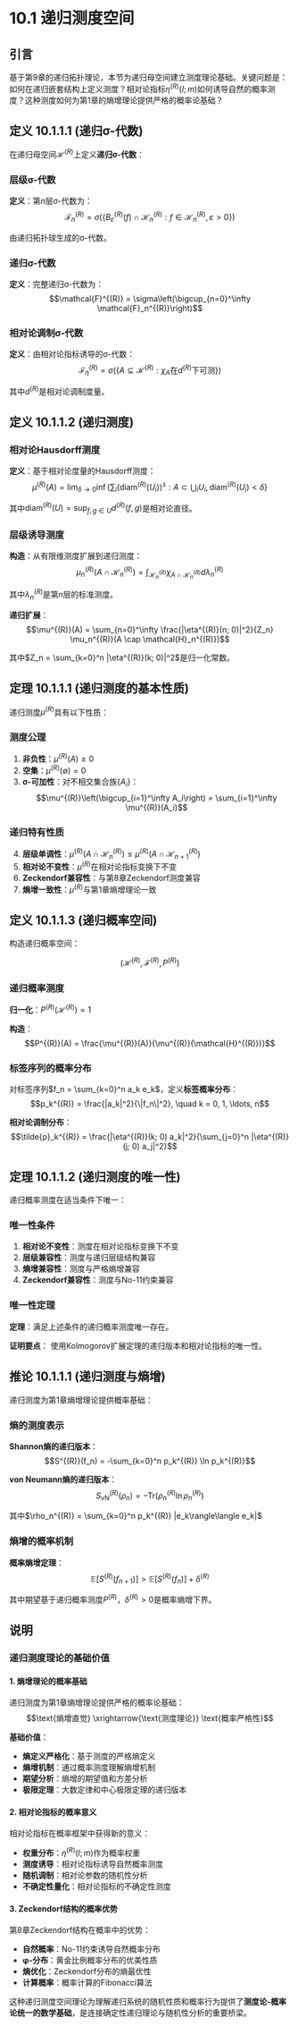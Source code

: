 # 10.1 递归测度空间

## 引言

基于第9章的递归拓扑理论，本节为递归母空间建立测度理论基础。关键问题是：如何在递归嵌套结构上定义测度？相对论指标$\eta^{(R)}(l; m)$如何诱导自然的概率测度？这种测度如何为第1章的熵增理论提供严格的概率论基础？

## 定义 10.1.1.1 (递归σ-代数)

在递归母空间$\mathcal{H}^{(R)}$上定义**递归σ-代数**：

### 层级σ-代数

**定义**：第$n$层σ-代数为：
$$\mathcal{F}_n^{(R)} = \sigma(\{B_{\varepsilon}^{(R)}(f) \cap \mathcal{H}_n^{(R)} : f \in \mathcal{H}_n^{(R)}, \varepsilon > 0\})$$

由递归拓扑球生成的σ-代数。

### 递归σ-代数

**定义**：完整递归σ-代数为：
$$\mathcal{F}^{(R)} = \sigma\left(\bigcup_{n=0}^\infty \mathcal{F}_n^{(R)}\right)$$

### 相对论调制σ-代数

**定义**：由相对论指标诱导的σ-代数：
$$\mathcal{F}_{\eta}^{(R)} = \sigma(\{A \subseteq \mathcal{H}^{(R)} : \chi_A \text{在}d^{(R)}\text{下可测}\})$$

其中$d^{(R)}$是相对论调制度量。

## 定义 10.1.1.2 (递归测度)

### 相对论Hausdorff测度

**定义**：基于相对论度量的Hausdorff测度：
$$\mu^{(R)}(A) = \lim_{\delta \to 0} \inf\left\{\sum_{i} (\text{diam}^{(R)}(U_i))^s : A \subset \bigcup_i U_i, \text{diam}^{(R)}(U_i) < \delta\right\}$$

其中$\text{diam}^{(R)}(U) = \sup_{f,g \in U} d^{(R)}(f, g)$是相对论直径。

### 层级诱导测度

**构造**：从有限维测度扩展到递归测度：
$$\mu_n^{(R)}(A \cap \mathcal{H}_n^{(R)}) = \int_{\mathcal{H}_n^{(R)}} \chi_{A \cap \mathcal{H}_n^{(R)}} d\lambda_n^{(R)}$$

其中$\lambda_n^{(R)}$是第$n$层的标准测度。

**递归扩展**：
$$\mu^{(R)}(A) = \sum_{n=0}^\infty \frac{|\eta^{(R)}(n; 0)|^2}{Z_n} \mu_n^{(R)}(A \cap \mathcal{H}_n^{(R)})$$

其中$Z_n = \sum_{k=0}^n |\eta^{(R)}(k; 0)|^2$是归一化常数。

## 定理 10.1.1.1 (递归测度的基本性质)

递归测度$\mu^{(R)}$具有以下性质：

### 测度公理

1. **非负性**：$\mu^{(R)}(A) \geq 0$
2. **空集**：$\mu^{(R)}(\emptyset) = 0$
3. **σ-可加性**：对不相交集合族$\{A_i\}$：
   $$\mu^{(R)}\left(\bigcup_{i=1}^\infty A_i\right) = \sum_{i=1}^\infty \mu^{(R)}(A_i)$$

### 递归特有性质

4. **层级单调性**：$\mu^{(R)}(A \cap \mathcal{H}_n^{(R)}) \leq \mu^{(R)}(A \cap \mathcal{H}_{n+1}^{(R)})$
5. **相对论不变性**：$\mu^{(R)}$在相对论指标变换下不变
6. **Zeckendorf兼容性**：与第8章Zeckendorf测度兼容
7. **熵增一致性**：$\mu^{(R)}$与第1章熵增理论一致

## 定义 10.1.1.3 (递归概率空间)

构造递归概率空间：

$$(\mathcal{H}^{(R)}, \mathcal{F}^{(R)}, P^{(R)})$$

### 递归概率测度

**归一化**：$P^{(R)}(\mathcal{H}^{(R)}) = 1$

**构造**：
$$P^{(R)}(A) = \frac{\mu^{(R)}(A)}{\mu^{(R)}(\mathcal{H}^{(R)})}$$

### 标签序列的概率分布

对标签序列$f_n = \sum_{k=0}^n a_k e_k$，定义**标签概率分布**：
$$p_k^{(R)} = \frac{|a_k|^2}{\|f_n\|^2}, \quad k = 0, 1, \ldots, n$$

**相对论调制分布**：
$$\tilde{p}_k^{(R)} = \frac{|\eta^{(R)}(k; 0) a_k|^2}{\sum_{j=0}^n |\eta^{(R)}(j; 0) a_j|^2}$$

## 定理 10.1.1.2 (递归测度的唯一性)

递归概率测度在适当条件下唯一：

### 唯一性条件

1. **相对论不变性**：测度在相对论指标变换下不变
2. **层级兼容性**：测度与递归层级结构兼容
3. **熵增兼容性**：测度与严格熵增兼容
4. **Zeckendorf兼容性**：测度与No-11约束兼容

### 唯一性定理

**定理**：满足上述条件的递归概率测度唯一存在。

**证明要点**：
使用Kolmogorov扩展定理的递归版本和相对论指标的唯一性。

## 推论 10.1.1.1 (递归测度与熵增)

递归测度为第1章熵增理论提供概率基础：

### 熵的测度表示

**Shannon熵的递归版本**：
$$S^{(R)}(f_n) = -\sum_{k=0}^n p_k^{(R)} \ln p_k^{(R)}$$

**von Neumann熵的递归版本**：
$$S_{\text{vN}}^{(R)}(\rho_n) = -\text{Tr}(\rho_n^{(R)} \ln \rho_n^{(R)})$$

其中$\rho_n^{(R)} = \sum_{k=0}^n p_k^{(R)} |e_k\rangle\langle e_k|$

### 熵增的概率机制

**概率熵增定理**：
$$\mathbb{E}[S^{(R)}(f_{n+1})] > \mathbb{E}[S^{(R)}(f_n)] + \delta^{(R)}$$

其中期望基于递归概率测度$P^{(R)}$，$\delta^{(R)} > 0$是概率熵增下界。

## 说明

### **递归测度理论的基础价值**

#### **1. 熵增理论的概率基础**
递归测度为第1章熵增理论提供严格的概率论基础：
$$\text{熵增直觉} \xrightarrow{\text{测度理论}} \text{概率严格性}$$

**基础价值**：
- **熵定义严格化**：基于测度的严格熵定义
- **熵增机制**：通过概率测度理解熵增机制
- **期望分析**：熵增的期望值和方差分析
- **极限定理**：大数定律和中心极限定理的递归版本

#### **2. 相对论指标的概率意义**
相对论指标在概率框架中获得新的意义：
- **权重分布**：$\eta^{(R)}(l; m)$作为概率权重
- **测度诱导**：相对论指标诱导自然概率测度
- **随机调制**：相对论参数的随机性分析
- **不确定性量化**：相对论指标的不确定性测度

#### **3. Zeckendorf结构的概率优势**
第8章Zeckendorf结构在概率中的优势：
- **自然概率**：No-11约束诱导自然概率分布
- **φ-分布**：黄金比例概率分布的优美性质
- **熵优化**：Zeckendorf分布的熵最优性
- **计算概率**：概率计算的Fibonacci算法

这种递归测度空间理论为理解递归系统的随机性质和概率行为提供了**测度论-概率论统一的数学基础**，是连接确定性递归理论与随机性分析的重要桥梁。